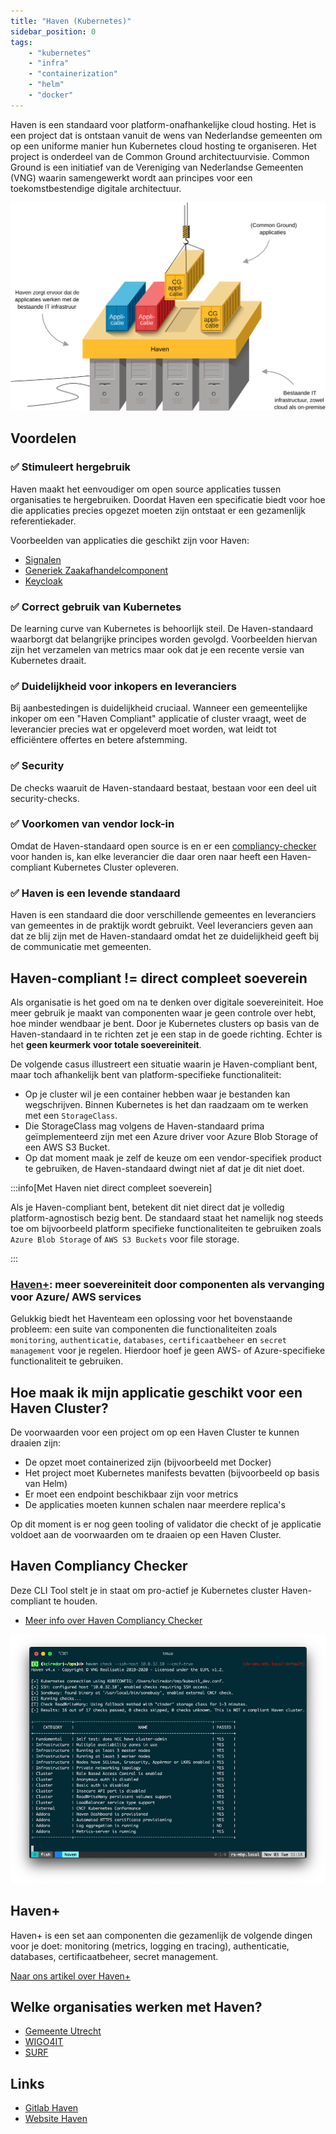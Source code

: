 ```yaml
---
title: "Haven (Kubernetes)"
sidebar_position: 0
tags:
    - "kubernetes"
    - "infra"
    - "containerization"
    - "helm"
    - "docker"
---
```


Haven is een standaard voor platform-onafhankelijke cloud hosting. Het is een project dat is ontstaan vanuit de wens van Nederlandse gemeenten om op een uniforme manier hun Kubernetes cloud hosting te organiseren. Het project is onderdeel van de Common Ground architectuurvisie. Common Ground is een initiatief van de Vereniging van Nederlandse Gemeenten (VNG) waarin samengewerkt wordt aan principes voor een toekomstbestendige digitale architectuur.

![Haven](./img/haven_overview.svg)

## Voordelen

### ✅ Stimuleert hergebruik
Haven maakt het eenvoudiger om open source applicaties tussen organisaties te hergebruiken. Doordat Haven een specificatie biedt voor hoe die applicaties precies opgezet moeten zijn ontstaat er een gezamenlijk referentiekader.

Voorbeelden van applicaties die geschikt zijn voor Haven:
- [Signalen](https://github.com/signalen)
- [Generiek Zaakafhandelcomponent](https://github.com/generiekzaakafhandelcomponent) 
- [Keycloak](https://github.com/keycloak/keycloak)

### ✅ Correct gebruik van Kubernetes
De learning curve van Kubernetes is behoorlijk steil. De Haven-standaard waarborgt dat belangrijke principes worden gevolgd. Voorbeelden hiervan zijn het verzamelen van metrics maar ook dat je een recente versie van Kubernetes draait.

### ✅ Duidelijkheid voor inkopers en leveranciers
Bij aanbestedingen is duidelijkheid cruciaal. Wanneer een gemeentelijke inkoper om een "Haven Compliant" applicatie of cluster vraagt, weet de leverancier precies wat er opgeleverd moet worden, wat leidt tot efficiëntere offertes en betere afstemming.

### ✅ Security
De checks waaruit de Haven-standaard bestaat, bestaan voor een deel uit security-checks. 

### ✅ Voorkomen van vendor lock-in
Omdat de Haven-standaard open source is en er een [compliancy-checker](./haven-compliancy-checker.md) voor handen is, kan elke leverancier die daar oren naar heeft een Haven-compliant Kubernetes Cluster opleveren.

### ✅ Haven is een levende standaard
Haven is een standaard die door verschillende gemeentes en leveranciers van gemeentes in de praktijk wordt gebruikt. Veel leveranciers geven aan dat ze blij zijn met de Haven-standaard omdat het ze duidelijkheid geeft bij de communicatie met gemeenten.

## Haven-compliant != direct compleet soeverein

Als organisatie is het goed om na te denken over digitale soevereiniteit. Hoe meer gebruik je maakt van componenten waar je geen controle over hebt, hoe minder wendbaar je bent. Door je Kubernetes clusters op basis van de Haven-standaard in te richten zet je een stap in de goede richting. Echter is het **geen keurmerk voor totale soevereiniteit**.

De volgende casus illustreert een situatie waarin je Haven-compliant bent, maar toch afhankelijk bent van platform-specifieke functionaliteit:

- Op je cluster wil je een container hebben waar je bestanden kan wegschrijven. Binnen Kubernetes is het dan raadzaam om te werken met een `StorageClass`.
- Die StorageClass mag volgens de Haven-standaard prima geïmplementeerd zijn met een Azure driver voor Azure Blob Storage of een AWS S3 Bucket.
- Op dat moment maak je zelf de keuze om een vendor-specifiek product te gebruiken, de Haven-standaard dwingt niet af dat je dit niet doet.

:::info[Met Haven niet direct compleet soeverein]

Als je Haven-compliant bent, betekent dit niet direct dat je volledig platform-agnostisch bezig bent. De standaard staat het namelijk nog steeds toe om bijvoorbeeld platform specifieke functionaliteiten te gebruiken zoals `Azure Blob Storage` of `AWS S3 Buckets` voor file storage.

:::

### [Haven+](./haven-plus): meer soevereiniteit door componenten als vervanging voor Azure/ AWS services

Gelukkig biedt het Haventeam een oplossing voor het bovenstaande probleem: een suite van componenten die functionaliteiten zoals `monitoring`, `authenticatie`, `databases`, `certificaatbeheer` en `secret management` voor je regelen. Hierdoor hoef je geen AWS- of Azure-specifieke functionaliteit te gebruiken.

## Hoe maak ik mijn applicatie geschikt voor een Haven Cluster?
De voorwaarden voor een project om op een Haven Cluster te kunnen draaien zijn:

- De opzet moet containerized zijn (bijvoorbeeld met Docker)
- Het project moet Kubernetes manifests bevatten (bijvoorbeeld op basis van Helm)
- Er moet een endpoint beschikbaar zijn voor metrics
- De applicaties moeten kunnen schalen naar meerdere replica's

Op dit moment is er nog geen tooling of validator die checkt of je applicatie voldoet aan de voorwaarden om te draaien op een Haven Cluster.

## Haven Compliancy Checker
Deze CLI Tool stelt je in staat om pro-actief je Kubernetes cluster Haven-compliant te houden.

- [Meer info over Haven Compliancy Checker](./haven-compliancy-checker)

![Screenshot FSC Policy Builder](./img/schermafbeelding-compliancy-checker.png)


## Haven+
Haven+ is een set aan componenten die gezamenlijk de volgende dingen voor je doet: monitoring (metrics, logging en tracing), authenticatie, databases, certificaatbeheer, secret management.

[Naar ons artikel over Haven+](./haven-plus.md)

## Welke organisaties werken met Haven?

- [Gemeente Utrecht](https://utrecht.nl)
- [WIGO4IT](https://www.wigo4it.nl/nieuws/haven-compliancy-bij-wigo4it/)
- [SURF](https://www.surf.nl/files/2024-10/surf-cloud-sourcing-strategie.pdf)

## Links
- [Gitlab Haven](https://gitlab.com/commonground/haven/haven)
- [Website Haven](https://haven.commonground.nl/)